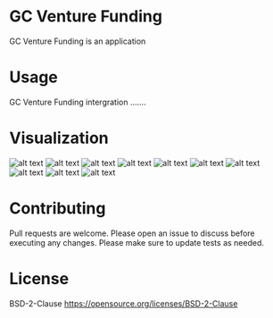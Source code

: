 # GC Venture Funding

GC Venture Funding is an application 

# Usage

GC Venture Funding intergration .......

# Visualization

![alt text](_Client_Acct_Addr_Blnc.png)
![alt text](_Lane_Wage_Calc.png)
![alt text](_Lane_Pymt.png)
![alt text](_Ash_Wage_Calc.png)
![alt text](_Ash_Pymt.png)
![alt text](_Jo_Wage_Calc.png)
![alt text](_Jo_Pymt.png)
![alt text](_Kendall_Wage_Calc.png)
![alt text](_Kendall_Pymt.png)
![alt text](_Client_Acct_End_Blnc.png)

# Contributing

Pull requests are welcome. Please open an issue to discuss before executing any changes.
Please make sure to update tests as needed.

# License
BSD-2-Clause https://opensource.org/licenses/BSD-2-Clause
